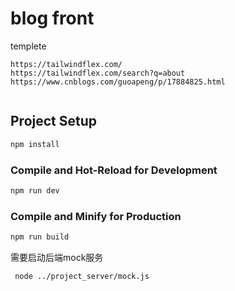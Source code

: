 # blog front

templete
```
https://tailwindflex.com/
https://tailwindflex.com/search?q=about
https://www.cnblogs.com/guoapeng/p/17884825.html


```


## Project Setup

```sh
npm install
```

### Compile and Hot-Reload for Development

```sh
npm run dev
```

### Compile and Minify for Production

```sh
npm run build
```


需要启动后端mock服务
```
 node ../project_server/mock.js 
```


